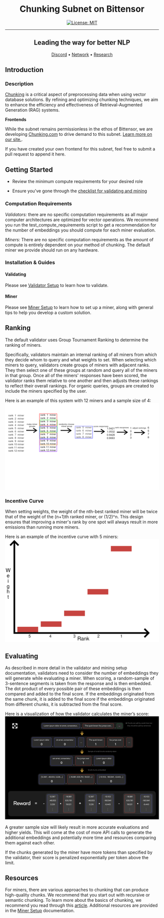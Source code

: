 <div align="center">

# **Chunking Subnet on Bittensor** <!-- omit in toc -->

[![License: MIT](https://img.shields.io/badge/License-MIT-yellow.svg)](https://opensource.org/licenses/MIT) 

---

## Leading the way for better NLP <!-- omit in toc -->

[Discord](https://discord.gg/bittensor) • [Network](https://taostats.io/) • [Research](https://bittensor.com/whitepaper)
</div>

## Introduction

### Description

[Chunking](./docs/chunking.md) is a critical aspect of preprocessing data when using vector database solutions. By refining and optimizing chunking techniques, we aim to enhance the efficiency and effectiveness of Retrieval-Augmented Generation (RAG) systems. 

**Frontends**

While the subnet remains permissionless in the ethos of Bittensor, we are developing [Chunking.com](https://chunking.com) to drive demand to this subnet. [Learn more on our site.](https://vectorchat.ai).

If you have created your own frontend for this subnet, feel free to submit a pull request to append it here.

## Getting Started

- Review the minimum compute requirements for your desired role

- Ensure you've gone through the [checklist for validating and mining](https://docs.bittensor.com/subnets/checklist-for-validating-mining)

### Computation Requirements

*Validators:* there are no specific computation requirements as all major computer architectures are optimized for vector operations. We recommend you run the test_compute_requirements script to get a recommendation for the number of embeddings you should compute for each miner evaluation.

*Miners:* There are no specific computation requirements as the amount of compute is entirely dependent on your method of chunking. The default miner we provide should run on any hardware.

### Installation & Guides

#### Validating

Please see [Validator Setup](./docs/validator_setup.md) to learn how to validate.

#### Miner

Please see [Miner Setup](./docs/miner_setup.md) to learn how to set up a miner, along with general tips to help you develop a custom solution.

## Ranking

The default validator uses Group Tournament Ranking to determine the ranking of miners. 

Specifically, validators maintain an internal ranking of all miners from which they decide whom to query and what weights to set. When selecting which miners to query, validators create groups of miners with adjacent ranks. They then select one of these groups at random and query all of the miners in that group. Once all of the miners' responses have been scored, the validator ranks them relative to one another and then adjusts these rankings to reflect their overall rankings. For organic queries, groups are created to include the miners specified by the user.

Here is an example of this system with 12 miners and a sample size of 4:
![ranking_visualization](./assets/ranking_visualization.png)

### Incentive Curve
When setting weights, the weight of the nth-best ranked miner will be twice that of the weight of the (n+1)th ranked miner, or (1/2)^n. This design ensures that improving a miner's rank by one spot will always result in more emissions than running more miners.

Here is an example of the incentive curve with 5 miners:
![incentive_curve](./assets/incentive_curve.png)


## Evaluating

As described in more detail in the validator and mining setup documentation, validators need to consider the number of embeddings they will generate while evaluating a miner. When scoring, a random-sample of 3-sentence segments is taken from the response and is then embedded. The dot product of every possible pair of these embeddings is then compared and added to the final score. If the embeddings originated from the same chunk, it is added to the final score if the embeddings originated from different chunks, it is subtracted from the final score.

Here is a visualization of how the validator calculates the miner’s score:
![evaluations](./assets/evaluations.png)

A greater sample size will likely result in more accurate evaluations and higher yields. This will come at the cost of more API calls to generate the additional embeddings and potentially more time and resources comparing them against each other. 

If the chunks generated by the miner have more tokens than specified by the validator, their score is penalized exponentially per token above the limit.

## Resources

For miners, there are various approaches to chunking that can produce high-quality chunks. We recommend that you start out with recursive or semantic chunking. To learn more about the basics of chunking, we recommend you read through this [article](https://www.pinecone.io/learn/chunking-strategies/). Additional resources are provided in the [Miner Setup](./docs/miner_setup.md) documentation.

